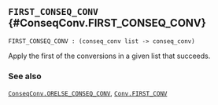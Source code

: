 ## `FIRST_CONSEQ_CONV` {#ConseqConv.FIRST_CONSEQ_CONV}


```
FIRST_CONSEQ_CONV : (conseq_conv list -> conseq_conv)
```



Apply the first of the conversions in a given list that succeeds.

### See also

[`ConseqConv.ORELSE_CONSEQ_CONV`](#ConseqConv.ORELSE_CONSEQ_CONV), [`Conv.FIRST_CONV`](#Conv.FIRST_CONV)

